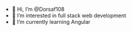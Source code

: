 - 👋 Hi, I’m @Dorsaf108
- 👀 I’m interested in full stack web development
- 🌱 I’m currently learning Angular



<!---
Dorsaf108/Dorsaf108 is a ✨ special ✨ repository because its `README.md` (this file) appears on your GitHub profile.
You can click the Preview link to take a look at your changes.
--->

